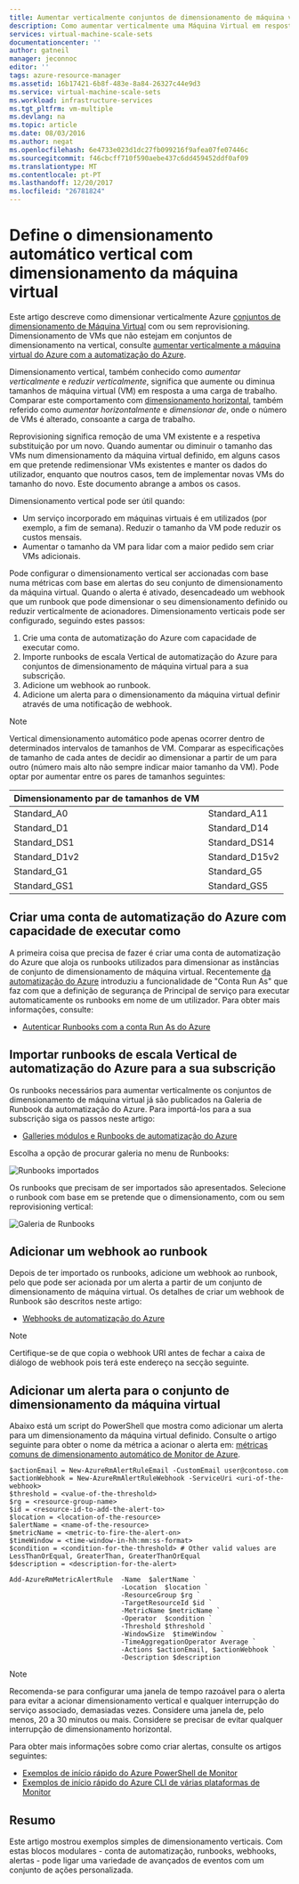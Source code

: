 ```yaml
---
title: Aumentar verticalmente conjuntos de dimensionamento de máquina virtual do Azure | Microsoft Docs
description: Como aumentar verticalmente uma Máquina Virtual em resposta a alertas com a automatização do Azure de monitorização
services: virtual-machine-scale-sets
documentationcenter: ''
author: gatneil
manager: jeconnoc
editor: ''
tags: azure-resource-manager
ms.assetid: 16b17421-6b8f-483e-8a84-26327c44e9d3
ms.service: virtual-machine-scale-sets
ms.workload: infrastructure-services
ms.tgt_pltfrm: vm-multiple
ms.devlang: na
ms.topic: article
ms.date: 08/03/2016
ms.author: negat
ms.openlocfilehash: 6e4733e023d1dc27fb099216f9afea07fe07446c
ms.sourcegitcommit: f46cbcff710f590aebe437c6dd459452ddf0af09
ms.translationtype: MT
ms.contentlocale: pt-PT
ms.lasthandoff: 12/20/2017
ms.locfileid: "26781824"
---
```

# <a name="vertical-autoscale-with-virtual-machine-scale-sets"></a>Define o dimensionamento automático vertical com dimensionamento da máquina virtual
Este artigo descreve como dimensionar verticalmente Azure [conjuntos de dimensionamento de Máquina Virtual](https://azure.microsoft.com/services/virtual-machine-scale-sets/) com ou sem reprovisioning. Dimensionamento de VMs que não estejam em conjuntos de dimensionamento na vertical, consulte [aumentar verticalmente a máquina virtual do Azure com a automatização do Azure](../virtual-machines/windows/vertical-scaling-automation.md?toc=%2fazure%2fvirtual-machines%2fwindows%2ftoc.json).

Dimensionamento vertical, também conhecido como *aumentar verticalmente* e *reduzir verticalmente*, significa que aumente ou diminua tamanhos de máquina virtual (VM) em resposta a uma carga de trabalho. Comparar este comportamento com [dimensionamento horizontal](virtual-machine-scale-sets-autoscale-overview.md), também referido como *aumentar horizontalmente* e *dimensionar de*, onde o número de VMs é alterado, consoante a carga de trabalho.

Reprovisioning significa remoção de uma VM existente e a respetiva substituição por um novo. Quando aumentar ou diminuir o tamanho das VMs num dimensionamento da máquina virtual definido, em alguns casos em que pretende redimensionar VMs existentes e manter os dados do utilizador, enquanto que noutros casos, tem de implementar novas VMs do tamanho do novo. Este documento abrange a ambos os casos.

Dimensionamento vertical pode ser útil quando:

* Um serviço incorporado em máquinas virtuais é em utilizados (por exemplo, a fim de semana). Reduzir o tamanho da VM pode reduzir os custos mensais.
* Aumentar o tamanho da VM para lidar com a maior pedido sem criar VMs adicionais.

Pode configurar o dimensionamento vertical ser accionadas com base numa métricas com base em alertas do seu conjunto de dimensionamento da máquina virtual. Quando o alerta é ativado, desencadeado um webhook que um runbook que pode dimensionar o seu dimensionamento definido ou reduzir verticalmente de acionadores. Dimensionamento verticais pode ser configurado, seguindo estes passos:

1. Crie uma conta de automatização do Azure com capacidade de executar como.
2. Importe runbooks de escala Vertical de automatização do Azure para conjuntos de dimensionamento de máquina virtual para a sua subscrição.
3. Adicione um webhook ao runbook.
4. Adicione um alerta para o dimensionamento da máquina virtual definir através de uma notificação de webhook.

> [!NOTE]
> Vertical dimensionamento automático pode apenas ocorrer dentro de determinados intervalos de tamanhos de VM. Comparar as especificações de tamanho de cada antes de decidir ao dimensionar a partir de um para outro (número mais alto não sempre indicar maior tamanho da VM). Pode optar por aumentar entre os pares de tamanhos seguintes:
> 
> | Dimensionamento par de tamanhos de VM |  |
> | --- | --- |
> | Standard_A0 |Standard_A11 |
> | Standard_D1 |Standard_D14 |
> | Standard_DS1 |Standard_DS14 |
> | Standard_D1v2 |Standard_D15v2 |
> | Standard_G1 |Standard_G5 |
> | Standard_GS1 |Standard_GS5 |
> 
> 

## <a name="create-an-azure-automation-account-with-run-as-capability"></a>Criar uma conta de automatização do Azure com capacidade de executar como
A primeira coisa que precisa de fazer é criar uma conta de automatização do Azure que aloja os runbooks utilizados para dimensionar as instâncias de conjunto de dimensionamento de máquina virtual. Recentemente [da automatização do Azure](https://azure.microsoft.com/services/automation/) introduziu a funcionalidade de "Conta Run As" que faz com que a definição de segurança de Principal de serviço para executar automaticamente os runbooks em nome de um utilizador. Para obter mais informações, consulte:

* [Autenticar Runbooks com a conta Run As do Azure](../automation/automation-sec-configure-azure-runas-account.md)

## <a name="import-azure-automation-vertical-scale-runbooks-into-your-subscription"></a>Importar runbooks de escala Vertical de automatização do Azure para a sua subscrição
Os runbooks necessários para aumentar verticalmente os conjuntos de dimensionamento de máquina virtual já são publicados na Galeria de Runbook da automatização do Azure. Para importá-los para a sua subscrição siga os passos neste artigo:

* [Galleries módulos e Runbooks de automatização do Azure](../automation/automation-runbook-gallery.md)

Escolha a opção de procurar galeria no menu de Runbooks:

![Runbooks importados][runbooks]

Os runbooks que precisam de ser importados são apresentados. Selecione o runbook com base em se pretende que o dimensionamento, com ou sem reprovisioning vertical:

![Galeria de Runbooks][gallery]

## <a name="add-a-webhook-to-your-runbook"></a>Adicionar um webhook ao runbook
Depois de ter importado os runbooks, adicione um webhook ao runbook, pelo que pode ser acionada por um alerta a partir de um conjunto de dimensionamento de máquina virtual. Os detalhes de criar um webhook de Runbook são descritos neste artigo:

* [Webhooks de automatização do Azure](../automation/automation-webhooks.md)

> [!NOTE]
> Certifique-se de que copia o webhook URI antes de fechar a caixa de diálogo de webhook pois terá este endereço na secção seguinte.
> 
> 

## <a name="add-an-alert-to-your-virtual-machine-scale-set"></a>Adicionar um alerta para o conjunto de dimensionamento da máquina virtual
Abaixo está um script do PowerShell que mostra como adicionar um alerta para um dimensionamento da máquina virtual definido. Consulte o artigo seguinte para obter o nome da métrica a acionar o alerta em: [métricas comuns de dimensionamento automático de Monitor de Azure](../monitoring-and-diagnostics/insights-autoscale-common-metrics.md).

```
$actionEmail = New-AzureRmAlertRuleEmail -CustomEmail user@contoso.com
$actionWebhook = New-AzureRmAlertRuleWebhook -ServiceUri <uri-of-the-webhook>
$threshold = <value-of-the-threshold>
$rg = <resource-group-name>
$id = <resource-id-to-add-the-alert-to>
$location = <location-of-the-resource>
$alertName = <name-of-the-resource>
$metricName = <metric-to-fire-the-alert-on>
$timeWindow = <time-window-in-hh:mm:ss-format>
$condition = <condition-for-the-threshold> # Other valid values are LessThanOrEqual, GreaterThan, GreaterThanOrEqual
$description = <description-for-the-alert>

Add-AzureRmMetricAlertRule  -Name  $alertName `
                            -Location  $location `
                            -ResourceGroup $rg `
                            -TargetResourceId $id `
                            -MetricName $metricName `
                            -Operator  $condition `
                            -Threshold $threshold `
                            -WindowSize  $timeWindow `
                            -TimeAggregationOperator Average `
                            -Actions $actionEmail, $actionWebhook `
                            -Description $description
```

> [!NOTE]
> Recomenda-se para configurar uma janela de tempo razoável para o alerta para evitar a acionar dimensionamento vertical e qualquer interrupção do serviço associado, demasiadas vezes. Considere uma janela de, pelo menos, 20 a 30 minutos ou mais. Considere se precisar de evitar qualquer interrupção de dimensionamento horizontal.
> 
> 

Para obter mais informações sobre como criar alertas, consulte os artigos seguintes:

* [Exemplos de início rápido do Azure PowerShell de Monitor](../monitoring-and-diagnostics/insights-powershell-samples.md)
* [Exemplos de início rápido do Azure CLI de várias plataformas de Monitor](../monitoring-and-diagnostics/insights-cli-samples.md)

## <a name="summary"></a>Resumo
Este artigo mostrou exemplos simples de dimensionamento verticais. Com estas blocos modulares - conta de automatização, runbooks, webhooks, alertas - pode ligar uma variedade de avançados de eventos com um conjunto de ações personalizada.

[runbooks]: ./media/virtual-machine-scale-sets-vertical-scale-reprovision/runbooks.png
[gallery]: ./media/virtual-machine-scale-sets-vertical-scale-reprovision/runbooks-gallery.png
